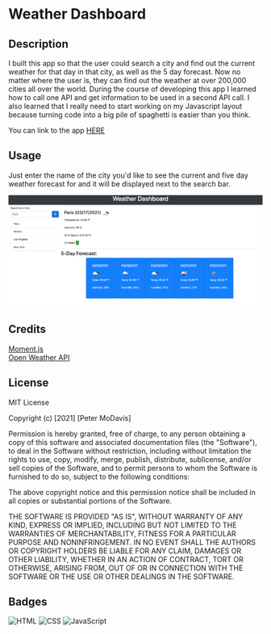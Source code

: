 # Weather Dashboard

## Description

I built this app so that the user could search a city and find out the current weather for that day in that city, as well as the 5 day forecast. Now no matter where the user is, they can find out the weather at over 200,000 cities all over the world. During the course of developing this app I learned how to call one API and get information to be used in a second API call. I also learned that I really need to start working on my Javascript layout because turning code into a big pile of spaghetti is easier than you think.

You can link to the app [HERE](https://petermodavis.github.io/weather-dashboard/)

## Usage

Just enter the name of the city you'd like to see the current and five day weather forecast for and it will be displayed next to the search bar.

![screen shot of Weather Dashboard](./assets/images/weather-dashboard.png)

## Credits

[Moment.js](https://momentjs.com/)  
[Open Weather API](https://openweathermap.org/api)

## License

MIT License

Copyright (c) [2021] [Peter MoDavis]

Permission is hereby granted, free of charge, to any person obtaining a copy
of this software and associated documentation files (the "Software"), to deal
in the Software without restriction, including without limitation the rights
to use, copy, modify, merge, publish, distribute, sublicense, and/or sell
copies of the Software, and to permit persons to whom the Software is
furnished to do so, subject to the following conditions:

The above copyright notice and this permission notice shall be included in all
copies or substantial portions of the Software.

THE SOFTWARE IS PROVIDED "AS IS", WITHOUT WARRANTY OF ANY KIND, EXPRESS OR
IMPLIED, INCLUDING BUT NOT LIMITED TO THE WARRANTIES OF MERCHANTABILITY,
FITNESS FOR A PARTICULAR PURPOSE AND NONINFRINGEMENT. IN NO EVENT SHALL THE
AUTHORS OR COPYRIGHT HOLDERS BE LIABLE FOR ANY CLAIM, DAMAGES OR OTHER
LIABILITY, WHETHER IN AN ACTION OF CONTRACT, TORT OR OTHERWISE, ARISING FROM,
OUT OF OR IN CONNECTION WITH THE SOFTWARE OR THE USE OR OTHER DEALINGS IN THE
SOFTWARE.

## Badges

![HTML](https://img.shields.io/badge/html-35.9%25-yellow)
![CSS](https://img.shields.io/badge/CSS-3.8%25-brightgreen)
![JavaScript](https://img.shields.io/badge/JavaScript-60.3%25-lightgrey)
